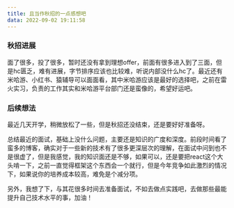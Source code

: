 ```yaml
---
title: 且当作秋招的一点感想吧
data: 2022-09-02 19:11:58
---
```


### 秋招进展

​	面了很多，投了很多，暂时还没有拿到理想offer，前面有很多进入到了三面，但是hc匮乏，难有进展，字节排序应该也比较难，听说内部没什么hc了。最近还有米哈游、小红书、猿辅导可以面面看，其中米哈游应该是最好的选择吧，之前在雷火实习，负责的工作其实和米哈游平台部门还是蛮像的，希望好运吧。

### 后续想法

​	最近几天开学，稍微放松了一些，但是秋招还没结束，还是要好好准备呀。

​	总结最近的面试，基础上没什么问题，主要还是知识的广度和深度。前段时间看了蛮多的博客，确实对于一些新的技术有了很多更深层次的理解，在面试中问到也不是很虚了，但是我感觉，我的知识面还是不够，如果可以，还是要把react这个大头啃一下，之前一直觉得框架这个东西会一个就行，但是今年竞争如此激烈的情况下，如果说你的培养成本较高，难免是个减分项。

​	另外，我想了下，与其花很多时间去准备面试，不如去做点实践吧，去做那些最能提升自己技术水平的事，加油！

